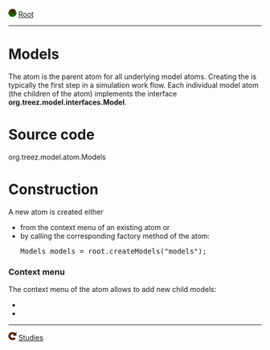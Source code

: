 ![](../../../icons/root.png) [Root](../root.md)

----

# Models

The <a class="models"></a> atom is the parent atom for all underlying model atoms. Creating the <a class="models"></a> is 
typically the first step in a simulation work flow. Each individual model atom (the children of the <a class="models"></a> atom)
implements the interface <b>org.treez.model.interfaces.Model</b>.

# Source code

org.treez.model.atom.Models

# Construction

A new <a class="models"></a> atom is created either 
<ul>
	<li>from the context menu of an existing <a class="root"></a> atom or 
	</li>
	<li>by calling the corresponding factory method of the <a class="root"></a> atom:	
	<pre class="prettyprint">Models models = root.createModels("models");</pre>	     
	</li>
</ul>

<H3>Context menu</H3>

The context menu of the <a class="models"></a> atom allows to add new child models: 
<ul>
<li><a class = "genericInputModel"></a></li>
<li><a class = "executable"> </a></li>
</ul>

----
![Studies](../../../icons/studies.png) [Studies](../study/studies.md)
